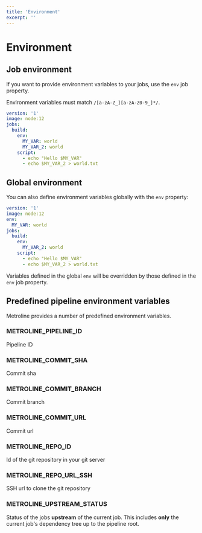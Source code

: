 ```yaml
---
title: 'Environment'
excerpt: ''
---
```


# Environment

## Job environment

If you want to provide environment variables to your jobs, use the `env` job property.

<div class="blockquote" data-props='{ "mod": "info" }'>

Environment variables must match `/[a-zA-Z_][a-zA-Z0-9_]*/`.

</div>

<div class="code-group" data-props='{ "lineNumbers": ["true"] }'>

```yaml
version: '1'
image: node:12
jobs:
  build:
    env:
      MY_VAR: world
      MY_VAR_2: world
    script:
      - echo "Hello $MY_VAR"
      - echo $MY_VAR_2 > world.txt
```

</div>

## Global environment

You can also define environment variables globally with the `env` property:

<div class="code-group" data-props='{ "lineNumbers": ["true"] }'>

```yaml
version: '1'
image: node:12
env:
  MY_VAR: world
jobs:
  build:
    env:
      MY_VAR_2: world
    script:
      - echo "Hello $MY_VAR"
      - echo $MY_VAR_2 > world.txt
```

</div>

Variables defined in the global `env` will be overridden by those defined in the `env` job property. 

## Predefined pipeline environment variables

Metroline provides a number of predefined environment variables.

### METROLINE_PIPELINE_ID
Pipeline ID

### METROLINE_COMMIT_SHA
Commit sha

### METROLINE_COMMIT_BRANCH
Commit branch

### METROLINE_COMMIT_URL
Commit url

### METROLINE_REPO_ID
Id of the git repository in your git server

### METROLINE_REPO_URL_SSH
SSH url to clone the git repository

### METROLINE_UPSTREAM_STATUS
Status of the jobs **upstream** of the current job. This includes **only** the current job's dependency tree up to the pipeline root.
